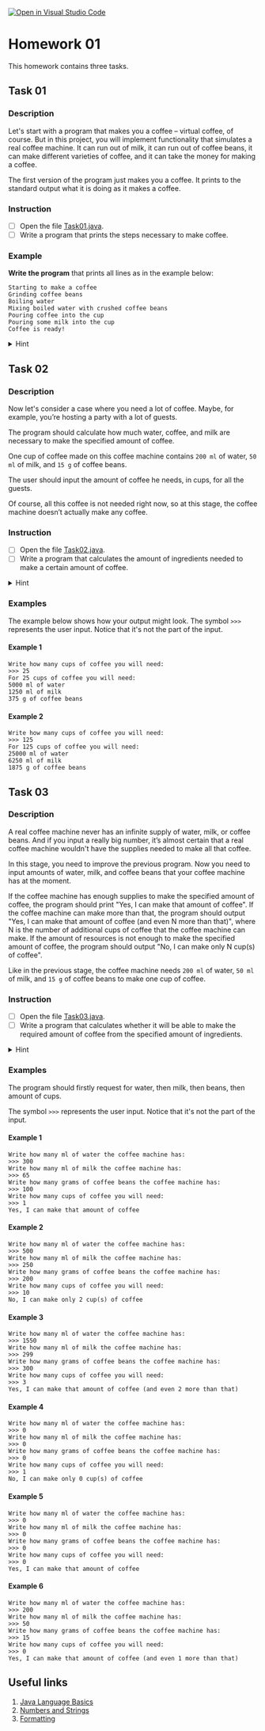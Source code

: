 [![Open in Visual Studio Code](https://classroom.github.com/assets/open-in-vscode-f059dc9a6f8d3a56e377f745f24479a46679e63a5d9fe6f495e02850cd0d8118.svg)](https://classroom.github.com/online_ide?assignment_repo_id=6933755&assignment_repo_type=AssignmentRepo)
# Homework 01


This homework contains three tasks.

## Task 01

### Description

Let's start with a program that makes you a coffee – virtual coffee, of course. But in this project, you will implement
 functionality that simulates a real coffee machine. It can run out of milk, it can run out of coffee beans, it can make
  different varieties of coffee, and it can take the money for making a coffee.

The first version of the program just makes you a coffee. It prints to the standard output what it is doing as it makes
 a coffee.

### Instruction

- [ ] Open the file [Task01.java](src/main/java/com/softserveinc/Task01.java).
- [ ] Write a program that prints the steps necessary to make coffee.

### Example

**Write the program** that prints all lines as in the example below:

```text
Starting to make a coffee
Grinding coffee beans
Boiling water
Mixing boiled water with crushed coffee beans
Pouring coffee into the cup
Pouring some milk into the cup
Coffee is ready!
```

<details>
    <summary>Hint</summary>
    <p>File <a href="src/main/java/com/softserveinc/Task01.java">Task01.java</a> contains static method <code>main()</code></p>.
    <p>Inside <code>main()</code>, add statement which prints to the standard output what coffee machine is doing as it makes a coffee</p> 
    <p>Simple use <a href="https://docs.oracle.com/en/java/javase/11/docs/api/java.base/java/io/PrintStream.html#println(java.lang.String)">System.out.println()</a> 
    method to print the text.</p>
</details>

## Task 02

### Description

Now let's consider a case where you need a lot of coffee. Maybe, for example, you’re hosting a party with a lot of guests. 

The program should calculate how much water, coffee, and milk are necessary to make the specified amount of coffee. 

One cup of coffee made on this coffee machine contains `200 ml` of water, `50 ml` of milk, and `15 g` of coffee beans.

The user should input the amount of coffee he needs, in cups, for all the guests.

Of course, all this coffee is not needed right now, so at this stage, the coffee machine doesn’t actually make any coffee.

### Instruction

- [ ] Open the file [Task02.java](src/main/java/com/softserveinc/Task02.java).
- [ ] Write a program that calculates the amount of ingredients needed to make a certain amount of coffee.

<details>
    <summary>Hint</summary>
    <ul>
        <li>To read a number of cups you can use the method <code>scanner.nextInt()</code></li>
        <li>Use <a href="https://www.javatpoint.com/string-concatenation-in-java">string concatenation</a> to join a string and value of variable</li>
    </ul>
</details>

### Examples

The example below shows how your output might look.
The symbol `>>>` represents the user input. Notice that it's not the part of the input.

#### Example 1

```text
Write how many cups of coffee you will need: 
>>> 25
For 25 cups of coffee you will need:
5000 ml of water
1250 ml of milk
375 g of coffee beans
```

#### Example 2

```text
Write how many cups of coffee you will need: 
>>> 125
For 125 cups of coffee you will need:
25000 ml of water
6250 ml of milk
1875 g of coffee beans
```

## Task 03

### Description

A real coffee machine never has an infinite supply of water, milk, or coffee beans. And if you input a really big number, 
it’s almost certain that a real coffee machine wouldn't have the supplies needed to make all that coffee.

In this stage, you need to improve the previous program. Now you need to input amounts of water, milk, and coffee beans 
that your coffee machine has at the moment.

<p>If the coffee machine has enough supplies to make the specified amount of coffee, the program should print "Yes, 
I can make that amount of coffee". If the coffee machine can make more than that, the program should output 
"Yes, I can make that amount of coffee (and even N more than that)", where N is the number of additional cups of coffee
 that the coffee machine can make. If the amount of resources is not enough to make the specified amount of coffee, the 
 program should output "No, I can make only N cup(s) of coffee".

Like in the previous stage, the coffee machine needs `200 ml` of water, `50 ml` of milk, and `15 g` of coffee beans to make one cup of coffee.

### Instruction

- [ ] Open the file [Task03.java](src/main/java/com/softserveinc/Task03.java).
- [ ] Write a program that calculates whether it will be able to make the required amount of coffee from the specified amount of ingredients.

<details>
    <summary>Hint</summary>
    <ul>
        <li>Use static method <a href="https://docs.oracle.com/javase/8/docs/api/java/lang/Math.html#min-int-int-">Math.min()</a> to find how many cups of coffee it is possible to make </li>
        <li>Use <code>if ... else if ... else</code> operator to print right message</li>
    </ul>
</details>

### Examples

The program should firstly request for water, then milk, then beans, then amount of cups.

The symbol `>>>` represents the user input. Notice that it's not the part of the input.

#### Example 1

```text
Write how many ml of water the coffee machine has: 
>>> 300
Write how many ml of milk the coffee machine has: 
>>> 65
Write how many grams of coffee beans the coffee machine has: 
>>> 100
Write how many cups of coffee you will need: 
>>> 1
Yes, I can make that amount of coffee
```

#### Example 2

```text
Write how many ml of water the coffee machine has: 
>>> 500
Write how many ml of milk the coffee machine has: 
>>> 250
Write how many grams of coffee beans the coffee machine has: 
>>> 200
Write how many cups of coffee you will need: 
>>> 10
No, I can make only 2 cup(s) of coffee
```

#### Example 3

```text
Write how many ml of water the coffee machine has: 
>>> 1550
Write how many ml of milk the coffee machine has: 
>>> 299
Write how many grams of coffee beans the coffee machine has: 
>>> 300
Write how many cups of coffee you will need: 
>>> 3
Yes, I can make that amount of coffee (and even 2 more than that)
```

#### Example 4

```text
Write how many ml of water the coffee machine has: 
>>> 0
Write how many ml of milk the coffee machine has: 
>>> 0
Write how many grams of coffee beans the coffee machine has: 
>>> 0
Write how many cups of coffee you will need: 
>>> 1
No, I can make only 0 cup(s) of coffee
```

#### Example 5

```text
Write how many ml of water the coffee machine has: 
>>> 0
Write how many ml of milk the coffee machine has: 
>>> 0
Write how many grams of coffee beans the coffee machine has: 
>>> 0
Write how many cups of coffee you will need: 
>>> 0
Yes, I can make that amount of coffee
```

#### Example 6

```text
Write how many ml of water the coffee machine has: 
>>> 200
Write how many ml of milk the coffee machine has: 
>>> 50
Write how many grams of coffee beans the coffee machine has: 
>>> 15
Write how many cups of coffee you will need: 
>>> 0
Yes, I can make that amount of coffee (and even 1 more than that)
```

## Useful links

1. [Java Language Basics](https://dev.java/learn/java-language-basics/)
2. [Numbers and Strings](https://dev.java/learn/numbers-and-strings/)
3. [Formatting](https://docs.oracle.com/javase/tutorial/essential/io/formatting.html)

